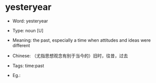 # yesteryear

- Word: yesteryear

- Type: noun [U]
- Meaning: the past, especially a time when attitudes and ideas were different
- Chinese: （尤指思想观念有别于当今的）旧时，往昔，过去
- Tags: time:past
- Eg.: 

